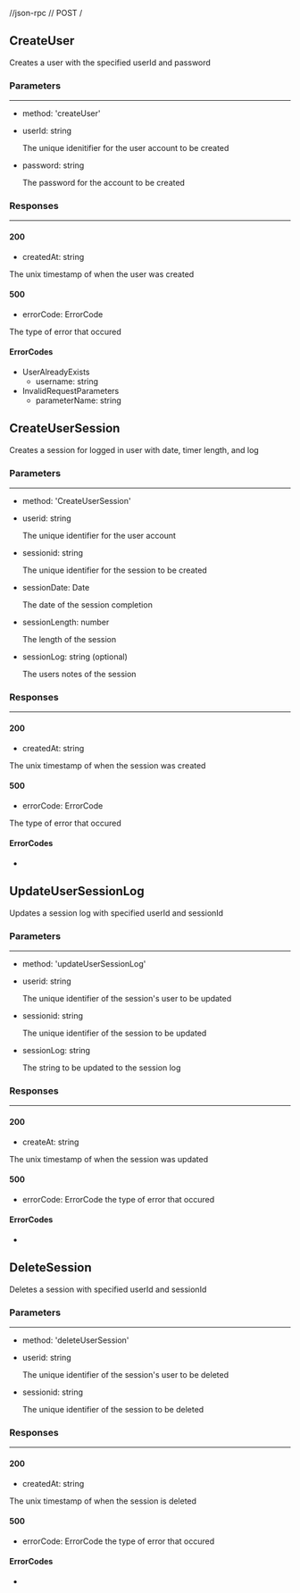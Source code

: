 //json-rpc
// POST /

## CreateUser

Creates a user with the specified userId and password

### Parameters
--- 
-  method: 'createUser'
-  userId: string

    The unique idenitifier for the user account to be created

-  password: string

    The password for the account to be created

### Responses
--- 
#### 200
- createdAt: string 

The unix timestamp of when the user was created

#### 500
- errorCode: ErrorCode 

The type of error that occured


#### ErrorCodes 
- UserAlreadyExists
  - username: string 
- InvalidRequestParameters
  - parameterName: string 

## CreateUserSession 

Creates a session for logged in user with date, timer length, and log

### Parameters
--- 
- method: 'CreateUserSession'

- userid: string

    The unique identifier for the user account

- sessionid: string

    The unique identifier for the session to be created

- sessionDate: Date

    The date of the session completion

- sessionLength: number

    The length of the session
    
- sessionLog: string (optional)

    The users notes of the session

### Responses
--- 
#### 200
- createdAt: string 

The unix timestamp of when the session was created

#### 500
- errorCode: ErrorCode 

The type of error that occured

#### ErrorCodes 
- 
## UpdateUserSessionLog

Updates a session log with specified userId and sessionId

### Parameters
---
- method: 'updateUserSessionLog'
- userid: string

    The unique identifier of the session's user to be updated

- sessionid: string

    The unique identifier of the session to be updated

- sessionLog: string

    The string to be updated to the session log

### Responses
---
#### 200
- createAt: string

The unix timestamp of when the session was updated

#### 500
- errorCode: ErrorCode the type of error that occured

#### ErrorCodes
- 

## DeleteSession 

Deletes a session with specified userId and sessionId

### Parameters
---
- method: 'deleteUserSession'
- userid: string

    The unique identifier of the session's user to be deleted

- sessionid: string

    The unique identifier of the session to be deleted

### Responses
---
#### 200
- createdAt: string

The unix timestamp of when the session is deleted

#### 500
- errorCode: ErrorCode the type of error that occured

#### ErrorCodes
- 




